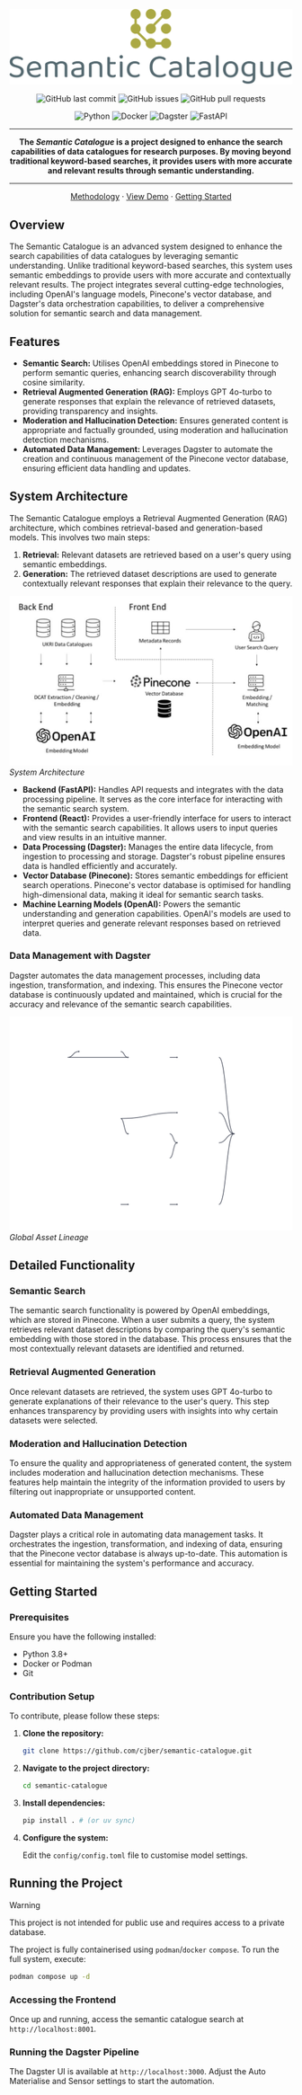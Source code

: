 <div align="center">

![](./reports/figs/svg/logo-no-background.svg)

![GitHub last commit](https://img.shields.io/github/last-commit/cjber/semantic-catalogue?style=for-the-badge)
![GitHub issues](https://img.shields.io/github/issues/cjber/semantic-catalogue?style=for-the-badge)
![GitHub pull requests](https://img.shields.io/github/issues-pr/cjber/semantic-catalogue?style=for-the-badge)

![Python](https://img.shields.io/badge/Python-FFD43B?style=for-the-badge&logo=python&logoColor=blue)
![Docker](https://img.shields.io/badge/Docker-2CA5E0?style=for-the-badge&logo=docker&logoColor=white)
![Dagster](https://img.shields.io/badge/Dagster-654FF0?style=for-the-badge&logo=Dagster&logoColor=white)
![FastAPI](https://img.shields.io/badge/fastapi-109989?style=for-the-badge&logo=FASTAPI&logoColor=white)

---
**The _Semantic Catalogue_ is a project designed to enhance the search capabilities of data catalogues for research purposes. By moving beyond traditional keyword-based searches, it provides users with more accurate and relevant results through semantic understanding.**

---

[Methodology](./reports/DOCS.md) · [View Demo](https://apps.cdrc.ac.uk/semantic-catalogue) · [Getting Started](https://github.com/cjber/semantic-catalogue?tab=readme-ov-file#getting-started)
</div>


## Overview

The Semantic Catalogue is an advanced system designed to enhance the search capabilities of data catalogues by leveraging semantic understanding. Unlike traditional keyword-based searches, this system uses semantic embeddings to provide users with more accurate and contextually relevant results. The project integrates several cutting-edge technologies, including OpenAI's language models, Pinecone's vector database, and Dagster's data orchestration capabilities, to deliver a comprehensive solution for semantic search and data management.

## Features

- **Semantic Search:** Utilises OpenAI embeddings stored in Pinecone to perform semantic queries, enhancing search discoverability through cosine similarity.
- **Retrieval Augmented Generation (RAG):** Employs GPT 4o-turbo to generate responses that explain the relevance of retrieved datasets, providing transparency and insights.
- **Moderation and Hallucination Detection:** Ensures generated content is appropriate and factually grounded, using moderation and hallucination detection mechanisms.
- **Automated Data Management:** Leverages Dagster to automate the creation and continuous management of the Pinecone vector database, ensuring efficient data handling and updates.

## System Architecture

The Semantic Catalogue employs a Retrieval Augmented Generation (RAG) architecture, which combines retrieval-based and generation-based models. This involves two main steps:

1. **Retrieval:** Relevant datasets are retrieved based on a user's query using semantic embeddings.
2. **Generation:** The retrieved dataset descriptions are used to generate contextually relevant responses that explain their relevance to the query.

![System Architecture](./reports/figs/system.png)
*System Architecture*

- **Backend (FastAPI):** Handles API requests and integrates with the data processing pipeline. It serves as the core interface for interacting with the semantic search system.
- **Frontend (React):** Provides a user-friendly interface for users to interact with the semantic search capabilities. It allows users to input queries and view results in an intuitive manner.
- **Data Processing (Dagster):** Manages the entire data lifecycle, from ingestion to processing and storage. Dagster's robust pipeline ensures data is handled efficiently and accurately.
- **Vector Database (Pinecone):** Stores semantic embeddings for efficient search operations. Pinecone's vector database is optimised for handling high-dimensional data, making it ideal for semantic search tasks.
- **Machine Learning Models (OpenAI):** Powers the semantic understanding and generation capabilities. OpenAI's models are used to interpret queries and generate relevant responses based on retrieved data.

### Data Management with Dagster

Dagster automates the data management processes, including data ingestion, transformation, and indexing. This ensures the Pinecone vector database is continuously updated and maintained, which is crucial for the accuracy and relevance of the semantic search capabilities.

![Global Asset Lineage](./reports/figs/Global_Asset_Lineage.svg)
*Global Asset Lineage*


## Detailed Functionality

### Semantic Search

The semantic search functionality is powered by OpenAI embeddings, which are stored in Pinecone. When a user submits a query, the system retrieves relevant dataset descriptions by comparing the query's semantic embedding with those stored in the database. This process ensures that the most contextually relevant datasets are identified and returned.

### Retrieval Augmented Generation

Once relevant datasets are retrieved, the system uses GPT 4o-turbo to generate explanations of their relevance to the user's query. This step enhances transparency by providing users with insights into why certain datasets were selected.

### Moderation and Hallucination Detection

To ensure the quality and appropriateness of generated content, the system includes moderation and hallucination detection mechanisms. These features help maintain the integrity of the information provided to users by filtering out inappropriate or unsupported content.

### Automated Data Management

Dagster plays a critical role in automating data management tasks. It orchestrates the ingestion, transformation, and indexing of data, ensuring that the Pinecone vector database is always up-to-date. This automation is essential for maintaining the system's performance and accuracy.

## Getting Started

### Prerequisites

Ensure you have the following installed:

- Python 3.8+
- Docker or Podman
- Git

### Contribution Setup

To contribute, please follow these steps:

1. **Clone the repository:**

   ```bash
   git clone https://github.com/cjber/semantic-catalogue.git
   ```

2. **Navigate to the project directory:**

   ```bash
   cd semantic-catalogue
   ```

3. **Install dependencies:**

   ```bash
   pip install . # (or uv sync)
   ```

4. **Configure the system:**

   Edit the `config/config.toml` file to customise model settings.

## Running the Project

> [!WARNING]
> This project is not intended for public use and requires access to a private database.

The project is fully containerised using `podman`/`docker` `compose`. To run the full system, execute:

```bash
podman compose up -d
```

### Accessing the Frontend

Once up and running, access the semantic catalogue search at `http://localhost:8001`.

### Running the Dagster Pipeline

The Dagster UI is available at `http://localhost:3000`. Adjust the Auto Materialise and Sensor settings to start the automation.
